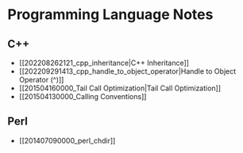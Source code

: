 # Programming Language Notes

## C++

* [[202208262121_cpp_inheritance|C++ Inheritance]]
* [[202209291413_cpp_handle_to_object_operator|Handle to Object Operator (^)]]
* [[201504160000_Tail Call Optimization|Tail Call Optimization]]
* [[201504130000_Calling Conventions]]

## Perl

* [[201407090000_perl_chdir]]